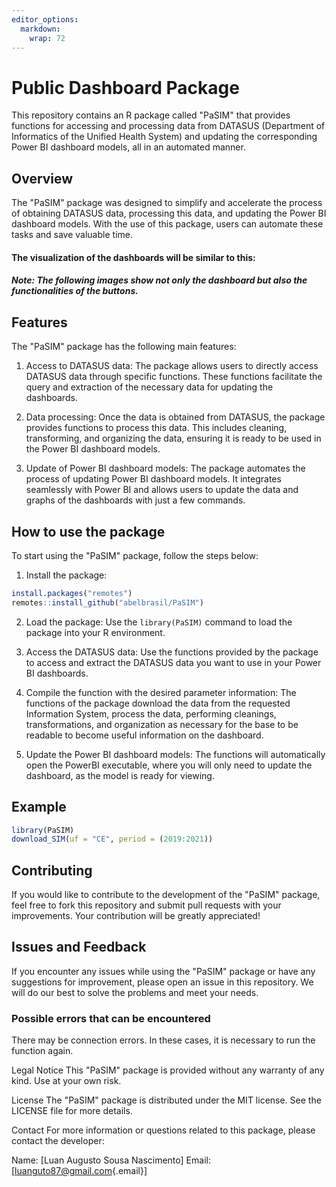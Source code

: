 ```yaml
---
editor_options: 
  markdown: 
    wrap: 72
---
```


# Public Dashboard Package

This repository contains an R package called "PaSIM" that provides
functions for accessing and processing data from DATASUS (Department of
Informatics of the Unified Health System) and updating the corresponding
Power BI dashboard models, all in an automated manner.

## Overview

The "PaSIM" package was designed to simplify and accelerate the process
of obtaining DATASUS data, processing this data, and updating the Power
BI dashboard models. With the use of this package, users can automate
these tasks and save valuable time.

#### The visualization of the dashboards will be similar to this:

##### Note: The following images show not only the dashboard but also the functionalities of the buttons.

## Features

The "PaSIM" package has the following main features:

1.  Access to DATASUS data: The package allows users to directly access
    DATASUS data through specific functions. These functions facilitate
    the query and extraction of the necessary data for updating the
    dashboards.

2.  Data processing: Once the data is obtained from DATASUS, the package
    provides functions to process this data. This includes cleaning,
    transforming, and organizing the data, ensuring it is ready to be
    used in the Power BI dashboard models.

3.  Update of Power BI dashboard models: The package automates the
    process of updating Power BI dashboard models. It integrates
    seamlessly with Power BI and allows users to update the data and
    graphs of the dashboards with just a few commands.

## How to use the package

To start using the "PaSIM" package, follow the steps below:

1.  Install the package:

``` r
install.packages("remotes")
remotes::install_github("abelbrasil/PaSIM")
```

2.  Load the package: Use the `library(PaSIM)` command to load the
    package into your R environment.

3.  Access the DATASUS data: Use the functions provided by the package
    to access and extract the DATASUS data you want to use in your Power
    BI dashboards.

4.  Compile the function with the desired parameter information: The
    functions of the package download the data from the requested
    Information System, process the data, performing cleanings,
    transformations, and organization as necessary for the base to be
    readable to become useful information on the dashboard.

5.  Update the Power BI dashboard models: The functions will
    automatically open the PowerBI executable, where you will only need
    to update the dashboard, as the model is ready for viewing.

## Example

``` r
library(PaSIM)
download_SIM(uf = "CE", period = (2019:2021))
```

## Contributing

If you would like to contribute to the development of the "PaSIM"
package, feel free to fork this repository and submit pull requests with
your improvements. Your contribution will be greatly appreciated!

## Issues and Feedback

If you encounter any issues while using the "PaSIM" package or have any
suggestions for improvement, please open an issue in this repository. We
will do our best to solve the problems and meet your needs.

### Possible errors that can be encountered

There may be connection errors. In these cases, it is necessary to run
the function again.

Legal Notice This "PaSIM" package is provided without any warranty of
any kind. Use at your own risk.

License The "PaSIM" package is distributed under the MIT license. See
the LICENSE file for more details.

Contact For more information or questions related to this package,
please contact the developer:

Name: [Luan Augusto Sousa Nascimento] Email:
[[luanguto87\@gmail.com](mailto:luanguto87@gmail.com){.email}]
